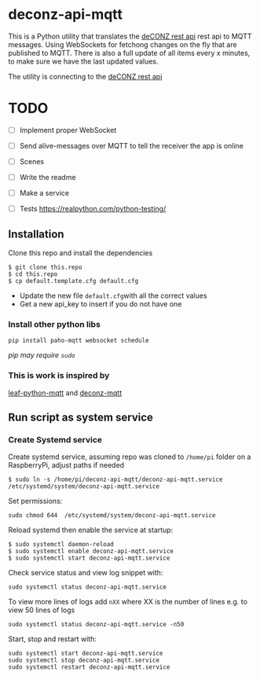 # deconz-api-mqtt

This is a Python utility that translates the [deCONZ rest api](https://dresden-elektronik.github.io/deconz-rest-doc/) rest api to MQTT messages.
Using WebSockets for fetchong changes on the fly that are published
to MQTT.
There is also a full update of all items every x minutes, to make sure we have the last updated values.

The utility is connecting to the [deCONZ rest api](https://dresden-elektronik.github.io/deconz-rest-doc/) 


# TODO

- [ ] Implement proper WebSocket
- [ ] Send alive-messages over MQTT to tell the receiver the app is online
- [ ] Scenes
- [ ] Write the readme
- [ ] Make a service
- [ ] Tests https://realpython.com/python-testing/


## Installation

Clone this repo and install the dependencies
```shell script
$ git clone this.repo 
$ cd this.repo
$ cp default.template.cfg default.cfg
```

- Update the new file `default.cfg`with all the correct values
- Get a new api_key to insert if you do not have one


### Install other python libs

`pip install paho-mqtt websocket schedule`

*pip may require `sudo`*


### This is work is inspired by 
[leaf-python-mqtt](https://github.com/glynhudson/leaf-python-mqtt) and [deconz-mqtt](https://github.com/xibriz/deconz-mqtt)


## Run script as system service

### Create Systemd service

Create systemd service, assuming repo was cloned to `/home/pi` folder on a RaspberryPi, adjust paths if needed

`$ sudo ln -s /home/pi/deconz-api-mqtt/deconz-api-mqtt.service /etc/systemd/system/deconz-api-mqtt.service`

Set permissions:

`sudo chmod 644  /etc/systemd/system/deconz-api-mqtt.service`

Reload systemd then enable the service at startup:

```
$ sudo systemctl daemon-reload
$ sudo systemctl enable deconz-api-mqtt.service
$ sudo systemctl start deconz-api-mqtt.service
```

Check service status and view log snippet with:

`sudo systemctl status deconz-api-mqtt.service`

To view more lines of logs add `nXX` where XX is the number of lines e.g. to view 50 lines of logs

`sudo systemctl status deconz-api-mqtt.service -n50`

Start, stop and restart with:

```
sudo systemctl start deconz-api-mqtt.service
sudo systemctl stop deconz-api-mqtt.service
sudo systemctl restart deconz-api-mqtt.service
```
